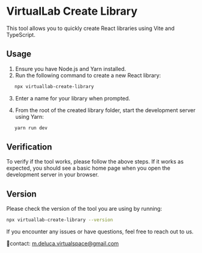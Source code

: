 # VirtualLab Create Library

This tool allows you to quickly create React libraries using Vite and TypeScript. 

## Usage

1. Ensure you have Node.js and Yarn installed.
2. Run the following command to create a new React library:
   
```bash
   npx virtuallab-create-library
```

3. Enter a name for your library when prompted.

4. From the root of the created library folder, start the development server using Yarn:

```bash
   yarn run dev
```

## Verification

To verify if the tool works, please follow the above steps. If it works as expected, you should see a basic home page when you open the development server in your browser. 

## Version

Please check the version of the tool you are using by running:

```bash
npx virtuallab-create-library --version
```

If you encounter any issues or have questions, feel free to reach out to us.

🧪contact: m.deluca.virtualspace@gmail.com